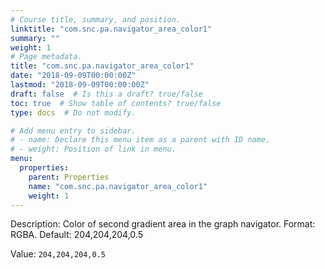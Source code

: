 ```yaml
---
# Course title, summary, and position.
linktitle: "com.snc.pa.navigator_area_color1"
summary: ""
weight: 1
# Page metadata.
title: "com.snc.pa.navigator_area_color1"
date: "2018-09-09T00:00:00Z"
lastmod: "2018-09-09T00:00:00Z"
draft: false  # Is this a draft? true/false
toc: true  # Show table of contents? true/false
type: docs  # Do not modify.

# Add menu entry to sidebar.
# - name: Declare this menu item as a parent with ID name.
# - weight: Position of link in menu.
menu:
  properties:
    parent: Properties
    name: "com.snc.pa.navigator_area_color1"
    weight: 1
---
```


Description: Color of second gradient area in the graph navigator. Format: RGBA. Default: 204,204,204,0.5


Value: `204,204,204,0.5`
